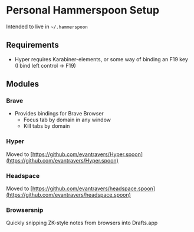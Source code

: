 # Personal Hammerspoon Setup

Intended to live in `~/.hammerspoon`

## Requirements

- Hyper requires Karabiner-elements, or some way of binding an F19 key (I bind
  left control -> F19)

## Modules

### Brave

- Provides bindings for Brave Browser
    - Focus tab by domain in any window
    - Kill tabs by domain

### Hyper

Moved to [https://github.com/evantravers/Hyper.spoon](https://github.com/evantravers/Hyper.spoon)

### Headspace

Moved to [https://github.com/evantravers/headspace.spoon](https://github.com/evantravers/headspace.spoon)

### Browsersnip

Quickly snipping ZK-style notes from browsers into Drafts.app
